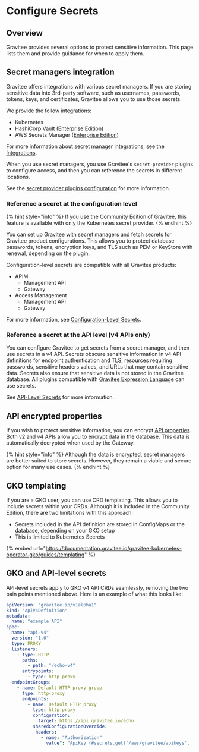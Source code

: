 # Configure Secrets

## Overview

Gravitee provides several options to protect sensitive information. This page lists them and provide guidance for when to apply them.

## Secret managers integration

Gravitee offers integrations with various secret managers. If you are storing sensitive data into 3rd-party software, such as usernames, passwords, tokens, keys, and certificates, Gravitee allows you to use those secrets.&#x20;

We provide the follow integrations:&#x20;

* Kubernetes&#x20;
* HashiCorp Vault ([Enterprise Edition](../../readme/enterprise-edition.md))
* AWS Secrets Manager ([Enterprise Edition](../../readme/enterprise-edition.md))

For more information about secret manager integrations, see the [Integrations](../../readme/integrations.md).

When you use secret managers, you use Gravitee's `secret-provider` plugins to configure access, and then you can reference the secrets in different locations.&#x20;

See the [secret provider plugins configuration](configure-secret-provider-plugins.md) for more information.

### Reference a secret at the configuration level

{% hint style="info" %}
If you use the Community Edition of Gravitee, this feature is available with only the Kubernetes secret provider.
{% endhint %}

You can set up Gravitee with secret managers and fetch secrets for Gravitee product configurations. This allows you to protect database passwords, tokens, encryption keys, and TLS such as PEM or KeyStore with renewal, depending on the plugin.

Configuration-level secrets are compatible with all Gravitee products:&#x20;

* APIM&#x20;
  * Management API
  * Gateway
* Access Management
  * Management API
  * Gateway

For more information, see [Configuration-Level Secrets](apply-secrets-to-configurations.md).

### Reference a secret at the API level (v4 APIs only)

You can configure Gravitee to get secrets from a secret manager, and then use secrets in a v4 API. Secrets obscure sensitive information in v4 API definitions for endpoint authentication and TLS, resources requiring passwords, sensitive headers values, and URLs that may contain sensitive data. Secrets also ensure that sensitive data is not stored in the Gravitee database. All plugins compatible with [Gravitee Expression Language](../../gravitee-expression-language.md) can use secrets.

See [API-Level Secrets](apply-secrets-to-apis.md) for more information.

## API encrypted properties&#x20;

If you wish to protect sensitive information, you can encrypt [API properties](../../create-and-configure-apis/apply-policies/v4-api-policy-studio.md#api-properties). Both v2 and v4 APIs allow you to encrypt data in the database. This data is automatically decrypted when used by the Gateway.&#x20;

{% hint style="info" %}
Although the data is encrypted, secret managers are better suited to store secrets. However, they remain a viable and secure option for many use cases.
{% endhint %}

## GKO templating

If you are a GKO user, you can use CRD templating. This allows you to include secrets within your CRDs. Although it is included in the Community Edition, there are two limitations with this approach:

* Secrets included in the API definition are stored in ConfigMaps or the database, depending on your GKO setup
* This is limited to Kubernetes Secrets

{% embed url="https://documentation.gravitee.io/gravitee-kubernetes-operator-gko/guides/templating" %}

## GKO and API-level secrets

API-level secrets apply to GKO v4 API CRDs seamlessly, removing the two pain points mentioned above. Here is an example of what this looks like:

```yaml
apiVersion: "gravitee.io/v1alpha1"
kind: "ApiV4Definition"
metadata:
  name: "example API"
spec:
  name: "api-v4"
  version: "1.0"
  type: PROXY
  listeners:
    - type: HTTP
      paths:
        - path: "/echo-v4"
      entrypoints:
        - type: http-proxy
  endpointGroups:
    - name: Default HTTP proxy group
      type: http-proxy
      endpoints:
        - name: Default HTTP proxy
          type: http-proxy
          configuration:
            target: https://api.gravitee.io/echo
          sharedConfigurationOverride:
           headers:
             - name: "Authorization"
               value": "ApiKey {#secrets.get('/aws/gravitee/apikeys', 'echo')}"
```
